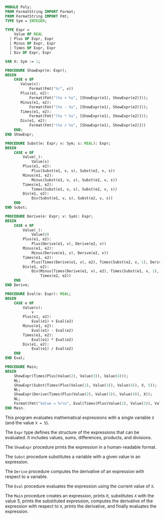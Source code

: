 ```modula-2
MODULE Poly;
FROM FormatString IMPORT Format;
FROM FormatString IMPORT Fmt;
TYPE Sym = INTEGER;

TYPE Expr =
    Value OF REAL
  | Plus OF Expr, Expr
  | Minus OF Expr, Expr
  | Times OF Expr, Expr
  | Div OF Expr, Expr

VAR X: Sym := 1;

PROCEDURE ShowExpr(e: Expr);
BEGIN
    CASE e OF
       Value(v):
           Format(Fmt("%r", v))
       Plus(e1, e2):
           Format(Fmt("(%s + %s", [ShowExpr(e1), ShowExpr(e2)]));
       Minus(e1, e2):
           Format(Fmt("(%s - %s", [ShowExpr(e1), ShowExpr(e2)]));
       Times(e1, e2):
           Format(Fmt("(%s * %s", [ShowExpr(e1), ShowExpr(e2)]));
       Div(e1, e2):
           Format(Fmt("(%s / %s", [ShowExpr(e1), ShowExpr(e2)]))
    END;
END ShowExpr;

PROCEDURE Subst(e: Expr; v: Sym; s: REAL): Expr;
BEGIN
    CASE e OF
        Value(_):
            Value(s)
        Plus(e1, e2):
            Plus(Subst(e1, v, s), Subst(e2, v, s))
        Minus(e1, e2):
            Minus(Subst(e1, v, s), Subst(e2, v, s))
        Times(e1, e2):
            Times(Subst(e1, v, s), Subst(e2, v, s))
        Div(e1, e2):
            Div(Subst(e1, v, s), Subst(e2, v, s))
    END
END Subst;

PROCEDURE Derive(e: Expr; v: Sym): Expr;
BEGIN
    CASE e OF
        Value(_):
            Value(0)
        Plus(e1, e2):
            Plus(Derive(e1, v), Derive(e2, v))
        Minus(e1, e2):
            Minus(Derive(e1, v), Derive(e2, v))
        Times(e1, e2):
            Plus(Times(Derive(e1, v), e2), Times(Subst(e2, v, 1), Derive(e1, v)))
        Div(e1, e2):
            Div(Minus(Times(Derive(e1, v), e2), Times(Subst(e1, v, 1), Derive(e2, v))),
                Times(e2, e2))
    END
END Derive;

PROCEDURE Eval(e: Expr): REAL;
BEGIN
    CASE e OF
        Value(v):
            v
        Plus(e1, e2):
            Eval(e1) + Eval(e2)
        Minus(e1, e2):
            Eval(e1) - Eval(e2)
        Times(e1, e2):
            Eval(e1) * Eval(e2)
        Div(e1, e2):
            Eval(e1) / Eval(e2)
    END
END Eval;

PROCEDURE Main;
BEGIN
    ShowExpr(Times(Plus(Value(2), Value(3)), Value(4)));
    NL;
    ShowExpr(Subst(Times(Plus(Value(2), Value(3)), Value(4)), X, 5));
    NL;
    ShowExpr(Derive(Times(Plus(Value(2), Value(3)), Value(4)), X));
    NL;
    Format(Fmt("Value = %r\n", Eval(Times(Plus(Value(2), Value(3)), Value(4)))));
END Main.
```

This program evaluates mathematical expressions with a single variable `X` (and the value `X = 5`).

The `Expr` type defines the structure of the expressions that can be evaluated. It includes values, sums, differences, products, and divisions.

The `ShowExpr` procedure prints the expression in a human-readable format.

The `Subst` procedure substitutes a variable with a given value in an expression.

The `Derive` procedure computes the derivative of an expression with respect to a variable.

The `Eval` procedure evaluates the expression using the current value of `X`.

The `Main` procedure creates an expression, prints it, substitutes `X` with the value 5, prints the substituted expression, computes the derivative of the expression with respect to `X`, prints the derivative, and finally evaluates the expression.